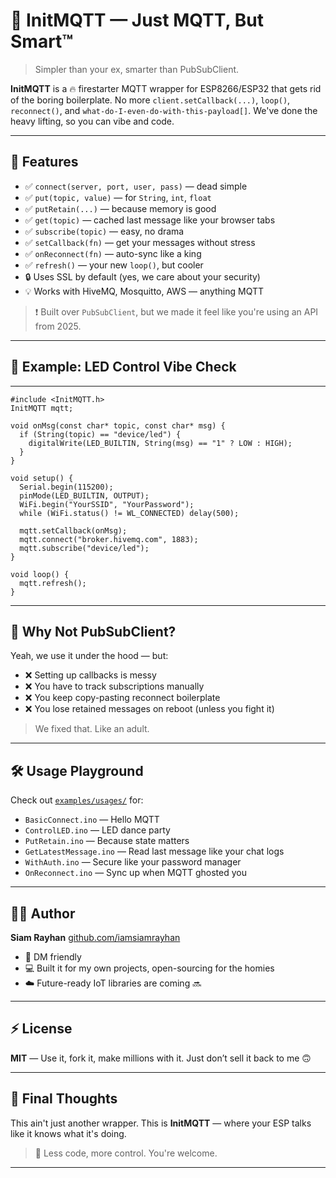 # 🧠 InitMQTT — Just MQTT, But Smart™

> Simpler than your ex, smarter than PubSubClient.

**InitMQTT** is a 🔥 firestarter MQTT wrapper for ESP8266/ESP32 that gets rid of the boring boilerplate.
No more `client.setCallback(...)`, `loop()`, `reconnect()`, and `what-do-I-even-do-with-this-payload[]`.
We've done the heavy lifting, so you can vibe and code.

---
## 🚀 Features

* ✅ `connect(server, port, user, pass)` — dead simple
* ✅ `put(topic, value)` — for `String`, `int`, `float`
* ✅ `putRetain(...)` — because memory is good
* ✅ `get(topic)` — cached last message like your browser tabs
* ✅ `subscribe(topic)` — easy, no drama
* ✅ `setCallback(fn)` — get your messages without stress
* ✅ `onReconnect(fn)` — auto-sync like a king
* ✅ `refresh()` — your new `loop()`, but cooler
* 🔒 Uses SSL by default (yes, we care about your security)
* 💡 Works with HiveMQ, Mosquitto, AWS — anything MQTT

> ❗ Built over `PubSubClient`, but we made it feel like you're using an API from 2025.


---
## 🧪 Example: LED Control Vibe Check
---
```
#include <InitMQTT.h>
InitMQTT mqtt;

void onMsg(const char* topic, const char* msg) {
  if (String(topic) == "device/led") {
    digitalWrite(LED_BUILTIN, String(msg) == "1" ? LOW : HIGH);
  }
}

void setup() {
  Serial.begin(115200);
  pinMode(LED_BUILTIN, OUTPUT);
  WiFi.begin("YourSSID", "YourPassword");
  while (WiFi.status() != WL_CONNECTED) delay(500);

  mqtt.setCallback(onMsg);
  mqtt.connect("broker.hivemq.com", 1883);
  mqtt.subscribe("device/led");
}

void loop() {
  mqtt.refresh();
}
```

---

## 🤡 Why Not PubSubClient?

Yeah, we use it under the hood — but:

* ❌ Setting up callbacks is messy
* ❌ You have to track subscriptions manually
* ❌ You keep copy-pasting reconnect boilerplate
* ❌ You lose retained messages on reboot (unless you fight it)

> We fixed that. Like an adult.

---

## 🛠️ Usage Playground

Check out [`examples/usages/`](examples/usages/) for:

* `BasicConnect.ino` — Hello MQTT
* `ControlLED.ino` — LED dance party
* `PutRetain.ino` — Because state matters
* `GetLatestMessage.ino` — Read last message like your chat logs
* `WithAuth.ino` — Secure like your password manager
* `OnReconnect.ino` — Sync up when MQTT ghosted you

---

## 👨‍💻 Author

**Siam Rayhan**
[github.com/iamsiamrayhan](https://github.com/iamsiamrayhan)

* 💬 DM friendly
* 💻 Built it for my own projects, open-sourcing for the homies
* ☁️ Future-ready IoT libraries are coming 🔜

---

## ⚡ License

**MIT** — Use it, fork it, make millions with it.
Just don’t sell it back to me 🙃

---

## 📢 Final Thoughts

This ain't just another wrapper.
This is **InitMQTT** — where your ESP talks like it knows what it's doing.

> 🧠 Less code, more control. You're welcome.

---
